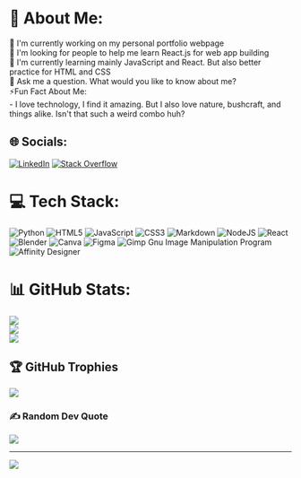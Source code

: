 # 💫 About Me:
🔭 I'm currently working on my personal portfolio webpage<br>🤝 I'm looking for people to help me learn React.js for web app building<br>🌱 I'm currently learning mainly JavaScript and React. But also better practice for HTML and CSS<br>💬 Ask me a question. What would you like to know about me?<br>⚡Fun Fact About Me:<br>     - I love technology, I find it amazing. But I also love nature, bushcraft, and things alike. Isn't that such a weird combo huh? 


## 🌐 Socials:
[![LinkedIn](https://img.shields.io/badge/LinkedIn-%230077B5.svg?logo=linkedin&logoColor=white)](https://linkedin.com/in/www.linkedin.com/in/henrymay87) [![Stack Overflow](https://img.shields.io/badge/-Stackoverflow-FE7A16?logo=stack-overflow&logoColor=white)](https://stackoverflow.com/users/20022279) 

# 💻 Tech Stack:
![Python](https://img.shields.io/badge/python-3670A0?style=for-the-badge&logo=python&logoColor=ffdd54) ![HTML5](https://img.shields.io/badge/html5-%23E34F26.svg?style=for-the-badge&logo=html5&logoColor=white) ![JavaScript](https://img.shields.io/badge/javascript-%23323330.svg?style=for-the-badge&logo=javascript&logoColor=%23F7DF1E) ![CSS3](https://img.shields.io/badge/css3-%231572B6.svg?style=for-the-badge&logo=css3&logoColor=white) ![Markdown](https://img.shields.io/badge/markdown-%23000000.svg?style=for-the-badge&logo=markdown&logoColor=white) ![NodeJS](https://img.shields.io/badge/node.js-6DA55F?style=for-the-badge&logo=node.js&logoColor=white) ![React](https://img.shields.io/badge/react-%2320232a.svg?style=for-the-badge&logo=react&logoColor=%2361DAFB) ![Blender](https://img.shields.io/badge/blender-%23F5792A.svg?style=for-the-badge&logo=blender&logoColor=white) ![Canva](https://img.shields.io/badge/Canva-%2300C4CC.svg?style=for-the-badge&logo=Canva&logoColor=white) 	![Figma](https://img.shields.io/badge/figma-%23F24E1E.svg?style=for-the-badge&logo=figma&logoColor=white) ![Gimp Gnu Image Manipulation Program](https://img.shields.io/badge/Gimp-657D8B?style=for-the-badge&logo=gimp&logoColor=FFFFFF) ![Affinity Designer](https://img.shields.io/badge/affinitydesginer-%231B72BE.svg?style=for-the-badge&logo=affinity-designer&logoColor=white)
# 📊 GitHub Stats:
![](https://github-readme-stats.vercel.app/api?username=henster87&theme=jolly&hide_border=true&include_all_commits=true&count_private=false)<br/>
![](https://github-readme-streak-stats.herokuapp.com/?user=henster87&theme=jolly&hide_border=true)<br/>
![](https://github-readme-stats.vercel.app/api/top-langs/?username=henster87&theme=jolly&hide_border=true&include_all_commits=true&count_private=false&layout=compact)

## 🏆 GitHub Trophies
![](https://github-profile-trophy.vercel.app/?username=henster87&theme=tokyonight&no-frame=true&no-bg=false&margin-w=4)

### ✍️ Random Dev Quote
![](https://quotes-github-readme.vercel.app/api?type=horizontal&theme=tokyonight)

---
[![](https://visitcount.itsvg.in/api?id=henster87&icon=6&color=0)](https://visitcount.itsvg.in)


